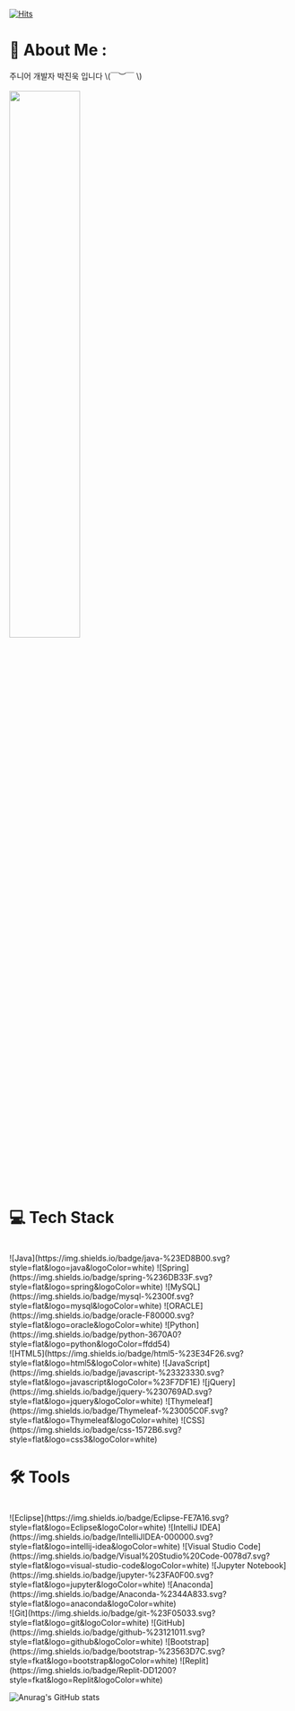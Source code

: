 

[![Hits](https://hits.seeyoufarm.com/api/count/incr/badge.svg?url=https%3A%2F%2Fgithub.com%2Fkkkukkk&count_bg=%23FF8B8B&title_bg=%23B4B4B4&icon=probot.svg&icon_color=%23E7E7E7&title=hits&edge_flat=false)](https://hits.seeyoufarm.com)

# 💫 About Me :
주니어 개발자 박진욱 입니다 \\(￣︶￣ \\) <br><br>
<img width="50%" src="https://user-images.githubusercontent.com/93972072/177085691-1997e0b1-e843-4647-ae17-52872ad01401.gif"/>

# 💻 Tech Stack
<br>
![Java](https://img.shields.io/badge/java-%23ED8B00.svg?style=flat&logo=java&logoColor=white)
![Spring](https://img.shields.io/badge/spring-%236DB33F.svg?style=flat&logo=spring&logoColor=white)
![MySQL](https://img.shields.io/badge/mysql-%2300f.svg?style=flat&logo=mysql&logoColor=white)
![ORACLE](https://img.shields.io/badge/oracle-F80000.svg?style=flat&logo=oracle&logoColor=white)
![Python](https://img.shields.io/badge/python-3670A0?style=flat&logo=python&logoColor=ffdd54)
<br>
![HTML5](https://img.shields.io/badge/html5-%23E34F26.svg?style=flat&logo=html5&logoColor=white) 
![JavaScript](https://img.shields.io/badge/javascript-%23323330.svg?style=flat&logo=javascript&logoColor=%23F7DF1E)
![jQuery](https://img.shields.io/badge/jquery-%230769AD.svg?style=flat&logo=jquery&logoColor=white)
![Thymeleaf](https://img.shields.io/badge/Thymeleaf-%23005C0F.svg?style=flat&logo=Thymeleaf&logoColor=white)
![CSS](https://img.shields.io/badge/css-1572B6.svg?style=flat&logo=css3&logoColor=white)


# 🛠 ️Tools
<br>
![Eclipse](https://img.shields.io/badge/Eclipse-FE7A16.svg?style=flat&logo=Eclipse&logoColor=white)
![IntelliJ IDEA](https://img.shields.io/badge/IntelliJIDEA-000000.svg?style=flat&logo=intellij-idea&logoColor=white)
![Visual Studio Code](https://img.shields.io/badge/Visual%20Studio%20Code-0078d7.svg?style=flat&logo=visual-studio-code&logoColor=white)
![Jupyter Notebook](https://img.shields.io/badge/jupyter-%23FA0F00.svg?style=flat&logo=jupyter&logoColor=white)
![Anaconda](https://img.shields.io/badge/Anaconda-%2344A833.svg?style=flat&logo=anaconda&logoColor=white)
<br>
![Git](https://img.shields.io/badge/git-%23F05033.svg?style=flat&logo=git&logoColor=white)
![GitHub](https://img.shields.io/badge/github-%23121011.svg?style=flat&logo=github&logoColor=white)
![Bootstrap](https://img.shields.io/badge/bootstrap-%23563D7C.svg?style=fkat&logo=bootstrap&logoColor=white)
![Replit](https://img.shields.io/badge/Replit-DD1200?style=fkat&logo=Replit&logoColor=white)




![Anurag's GitHub stats](https://github-readme-stats.vercel.app/api?username=kkkukkk&theme=maroongold&show_icons=true)



<!--
**kkkukkk/kkkukkk** is a ✨ _special_ ✨ repository because its `README.md` (this file) appears on your GitHub profile.

Here are some ideas to get you started:

- 🔭 I’m currently working on ...
- 🌱 I’m currently learning ...
- 👯 I’m looking to collaborate on ...
- 🤔 I’m looking for help with ...
- 💬 Ask me about ...
- 📫 How to reach me: ...
- 😄 Pronouns: ...
- ⚡ Fun fact: ...
-->
